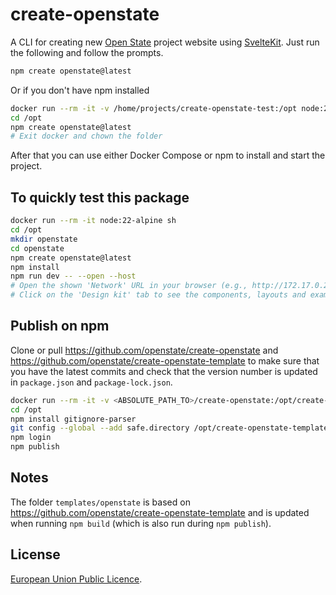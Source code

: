 # create-openstate
A CLI for creating new [Open State](https://openstate.eu) project website using [SvelteKit](https://kit.svelte.dev). Just run the following and follow the prompts.

```bash
npm create openstate@latest
```

Or if you don't have npm installed
```bash
docker run --rm -it -v /home/projects/create-openstate-test:/opt node:22-alpine sh
cd /opt
npm create openstate@latest
# Exit docker and chown the folder
```

After that you can use either Docker Compose or npm to install and start the project.

## To quickly test this package
```bash
docker run --rm -it node:22-alpine sh
cd /opt
mkdir openstate
cd openstate
npm create openstate@latest
npm install
npm run dev -- --open --host
# Open the shown 'Network' URL in your browser (e.g., http://172.17.0.2:5173/)
# Click on the 'Design kit' tab to see the components, layouts and examples
```

## Publish on npm
Clone or pull https://github.com/openstate/create-openstate and https://github.com/openstate/create-openstate-template to make sure that you have the latest commits and check that the version number is updated in `package.json` and `package-lock.json`.

```bash
docker run --rm -it -v <ABSOLUTE_PATH_TO>/create-openstate:/opt/create-openstate -v <ABSOLUTE_PATH_TO>/create-openstate-template:/opt/create-openstate-template node:22 bash
cd /opt
npm install gitignore-parser
git config --global --add safe.directory /opt/create-openstate-template
npm login
npm publish
```

## Notes
The folder `templates/openstate` is based on https://github.com/openstate/create-openstate-template and is updated when running `npm build` (which is also run during `npm publish`).

## License
[European Union Public Licence](LICENSE).
